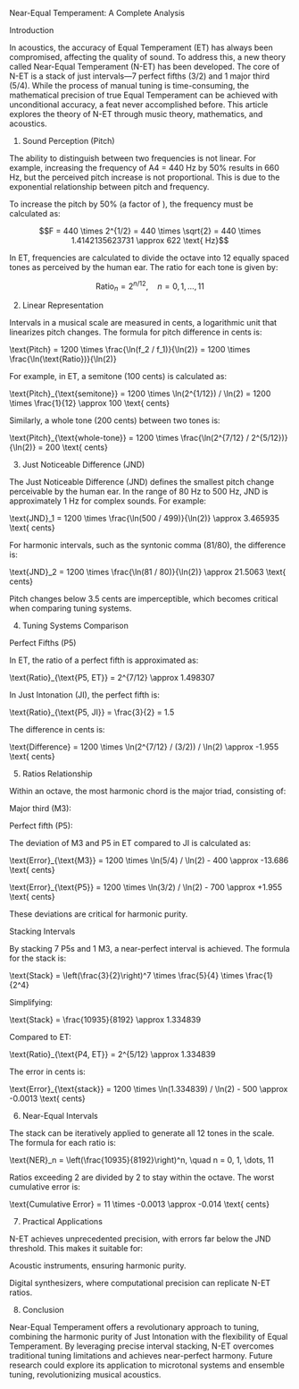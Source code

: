 Near-Equal Temperament: A Complete Analysis

Introduction

In acoustics, the accuracy of Equal Temperament (ET) has always been compromised, affecting the quality of sound. To address this, a new theory called Near-Equal Temperament (N-ET) has been developed. The core of N-ET is a stack of just intervals—7 perfect fifths (3/2) and 1 major third (5/4). While the process of manual tuning is time-consuming, the mathematical precision of true Equal Temperament can be achieved with unconditional accuracy, a feat never accomplished before. This article explores the theory of N-ET through music theory, mathematics, and acoustics.

1. Sound Perception (Pitch)

The ability to distinguish between two frequencies is not linear. For example, increasing the frequency of A4 = 440 Hz by 50% results in 660 Hz, but the perceived pitch increase is not proportional. This is due to the exponential relationship between pitch and frequency.

To increase the pitch by 50% (a factor of ), the frequency must be calculated as:

```math
F = 440 \times 2^{1/2} = 440 \times \sqrt{2} = 440 \times 1.4142135623731 \approx 622 \text{ Hz}
```

In ET, frequencies are calculated to divide the octave into 12 equally spaced tones as perceived by the human ear. The ratio for each tone is given by:

```math
\text{Ratio}_n = 2^{n/12}, \quad n = 0, 1, \dots, 11
```

2. Linear Representation

Intervals in a musical scale are measured in cents, a logarithmic unit that linearizes pitch changes. The formula for pitch difference in cents is:

\text{Pitch} = 1200 \times \frac{\ln(f_2 / f_1)}{\ln(2)} = 1200 \times \frac{\ln(\text{Ratio})}{\ln(2)}

For example, in ET, a semitone (100 cents) is calculated as:

\text{Pitch}_{\text{semitone}} = 1200 \times \ln(2^{1/12}) / \ln(2) = 1200 \times \frac{1}{12} \approx 100 \text{ cents}

Similarly, a whole tone (200 cents) between two tones is:

\text{Pitch}_{\text{whole-tone}} = 1200 \times \frac{\ln(2^{7/12} / 2^{5/12})}{\ln(2)} = 200 \text{ cents}

3. Just Noticeable Difference (JND)

The Just Noticeable Difference (JND) defines the smallest pitch change perceivable by the human ear. In the range of 80 Hz to 500 Hz, JND is approximately 1 Hz for complex sounds. For example:

\text{JND}_1 = 1200 \times \frac{\ln(500 / 499)}{\ln(2)} \approx 3.465935 \text{ cents}

For harmonic intervals, such as the syntonic comma (81/80), the difference is:

\text{JND}_2 = 1200 \times \frac{\ln(81 / 80)}{\ln(2)} \approx 21.5063 \text{ cents}

Pitch changes below 3.5 cents are imperceptible, which becomes critical when comparing tuning systems.

4. Tuning Systems Comparison

Perfect Fifths (P5)

In ET, the ratio of a perfect fifth is approximated as:

\text{Ratio}_{\text{P5, ET}} = 2^{7/12} \approx 1.498307

In Just Intonation (JI), the perfect fifth is:

\text{Ratio}_{\text{P5, JI}} = \frac{3}{2} = 1.5

The difference in cents is:

\text{Difference} = 1200 \times \ln(2^{7/12} / (3/2)) / \ln(2) \approx -1.955 \text{ cents}

5. Ratios Relationship

Within an octave, the most harmonic chord is the major triad, consisting of:

Major third (M3): 

Perfect fifth (P5): 

The deviation of M3 and P5 in ET compared to JI is calculated as:

\text{Error}_{\text{M3}} = 1200 \times \ln(5/4) / \ln(2) - 400 \approx -13.686 \text{ cents}

\text{Error}_{\text{P5}} = 1200 \times \ln(3/2) / \ln(2) - 700 \approx +1.955 \text{ cents}

These deviations are critical for harmonic purity.

Stacking Intervals

By stacking 7 P5s and 1 M3, a near-perfect interval is achieved. The formula for the stack is:

\text{Stack} = \left(\frac{3}{2}\right)^7 \times \frac{5}{4} \times \frac{1}{2^4}

Simplifying:

\text{Stack} = \frac{10935}{8192} \approx 1.334839

Compared to ET:

\text{Ratio}_{\text{P4, ET}} = 2^{5/12} \approx 1.334839

The error in cents is:

\text{Error}_{\text{stack}} = 1200 \times \ln(1.334839) / \ln(2) - 500 \approx -0.0013 \text{ cents}

6. Near-Equal Intervals

The stack can be iteratively applied to generate all 12 tones in the scale. The formula for each ratio is:

\text{NER}_n = \left(\frac{10935}{8192}\right)^n, \quad n = 0, 1, \dots, 11

Ratios exceeding 2 are divided by 2 to stay within the octave. The worst cumulative error is:

\text{Cumulative Error} = 11 \times -0.0013 \approx -0.014 \text{ cents}

7. Practical Applications

N-ET achieves unprecedented precision, with errors far below the JND threshold. This makes it suitable for:

Acoustic instruments, ensuring harmonic purity.

Digital synthesizers, where computational precision can replicate N-ET ratios.

8. Conclusion

Near-Equal Temperament offers a revolutionary approach to tuning, combining the harmonic purity of Just Intonation with the flexibility of Equal Temperament. By leveraging precise interval stacking, N-ET overcomes traditional tuning limitations and achieves near-perfect harmony. Future research could explore its application to microtonal systems and ensemble tuning, revolutionizing musical acoustics.
